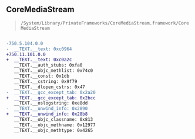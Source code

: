 ## CoreMediaStream

> `/System/Library/PrivateFrameworks/CoreMediaStream.framework/CoreMediaStream`

```diff

-750.5.104.0.0
-  __TEXT.__text: 0xc0964
+750.11.101.0.0
+  __TEXT.__text: 0xc0a2c
   __TEXT.__auth_stubs: 0xfa0
   __TEXT.__objc_methlist: 0x74c0
   __TEXT.__const: 0x1db
   __TEXT.__cstring: 0x9f79
   __TEXT.__dlopen_cstrs: 0x47
-  __TEXT.__gcc_except_tab: 0x2a20
+  __TEXT.__gcc_except_tab: 0x2bcc
   __TEXT.__oslogstring: 0xe8dd
-  __TEXT.__unwind_info: 0x2890
+  __TEXT.__unwind_info: 0x28b8
   __TEXT.__objc_classname: 0x813
   __TEXT.__objc_methname: 0x12977
   __TEXT.__objc_methtype: 0x4265

```
